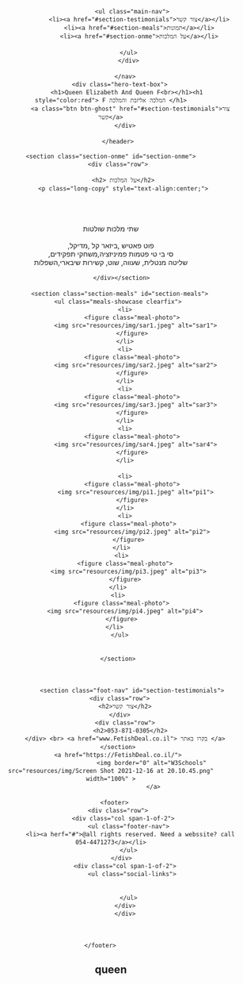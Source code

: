 <!DOCTYPE html>
<html lang="he">
<head>
<meta charset="utf-8">
<meta name="viewport" content="width=device-width, initial-scale=1.0">
<link rel="stylesheet" type="text/css" href="vendors/css/normalize.css">
<link rel="stylesheet" type="text/css" href="vendors/css/ionicons.min.css">
<link rel="stylesheet" type="text/css" href="vendors/css/grid.css">
<link rel="stylesheet" type="text/css" href="resources/css/style.css">
<link rel="stylesheet" type="text/css" href="resources/css/queries.css">
<link href="https://fonts.googleapis.com/css?family=Lato:100,300,300i,400" rel="stylesheet">
<title>The Real Queen Elizabeth</title>
</head>
<body>
<header>
            <nav class="sticky">
              <div class="row">

                <ul class="main-nav">
                    <li><a href="#section-testimonials">צור קשר</a></li>
                    <li><a href="#section-meals">תמונות</a></li>
                    <li><a href="#section-onme">על המלכות</a></li>
                    
                </ul>  
              </div>
            
            </nav>
          <div class="hero-text-box"> 
             <h1>Queen Elizabeth And Queen F<br></h1><h1 style="color:red"> F המלכה אליזבת והמלכה </h1>
               <a class="btn btn-ghost" href="#section-testimonials">צור קשר</a>
            </div>
        
        </header>
<script src="https://ajax.googleapis.com/ajax/libs/jquery/3.3.1/jquery.min.js"> </script>


    
    <section class="section-onme" id="section-onme">
        <div class="row">
           
           <h2> על המלכות</h2>
           <p class="long-copy" style="text-align:center;">
<br><br>               
שתי מלכות שולטות
<br>            
,פוט פאטיש 
 ,ביזאר קל
,מדיקל         
,סי בי טי
 פטמות
 פמיניזציה,משחקי תפקידים<br> שליטה מנטלית, שעווה, שוט, קשירות שיבארי,השפלות<br>

</p> 

    
    
    
          </div></section>
             
         <section class="section-meals" id="section-meals">
        <ul class="meals-showcase clearfix">
            <li>
                <figure class="meal-photo">
                  <img src="resources/img/sar1.jpeg" alt="sar1">
                </figure>
            </li>
            <li>
                <figure class="meal-photo">
                  <img src="resources/img/sar2.jpeg" alt="sar2">
                </figure>
            </li>
            <li>
                <figure class="meal-photo">
                  <img src="resources/img/sar3.jpeg" alt="sar3">
                </figure>
            </li>
            <li>
                <figure class="meal-photo">
                  <img src="resources/img/sar4.jpeg" alt="sar4">
                </figure>
            </li>

            <li>
                <figure class="meal-photo">
                  <img src="resources/img/pi1.jpeg" alt="pi1">
                </figure>
            </li>
            <li>
              <figure class="meal-photo">
                <img src="resources/img/pi2.jpeg" alt="pi2">
              </figure>
          </li>
          <li>
            <figure class="meal-photo">
              <img src="resources/img/pi3.jpeg" alt="pi3">
            </figure>
        </li>
        <li>
          <figure class="meal-photo">
            <img src="resources/img/pi4.jpeg" alt="pi4">
          </figure>
      </li>
         </ul>
            
                    
        </section>
        

        
                <section class="foot-nav" id="section-testimonials">
         <div class="row">
            <h2>צור קשר</h2>
         </div>
            <div class="row">
               <h2>053-871-0305</h2>
            </div> <br> <a href="www.FetishDeal.co.il"> בקרו באתר </a>
        </section>
        <a href="https://FetishDeal.co.il/">
                           <img border="0" alt="W3Schools" src="resources/img/Screen Shot 2021-12-16 at 20.10.45.png" width="100%" >
                            </a>
    
      <footer>
        <div class="row">
           <div class="col span-1-of-2">
              <ul class="footer-nav">
               <li><a herf="#">@all rights reserved. Need a webssite? call 054-4471273</a></li>
              </ul>
          </div>
            <div class="col span-1-of-2">
                <ul class="social-links">
                
                 
              </ul>
            </div>
            </div>
             
        
        
      </footer>        
        
        
   

</section>
<h1>queen</h1>
</body>
</html>
